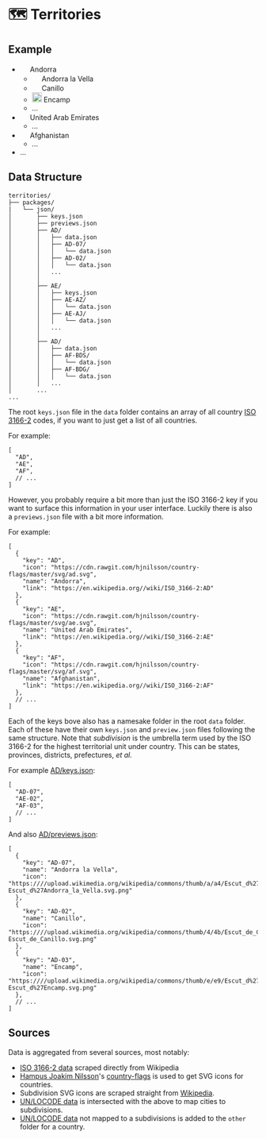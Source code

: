 # 🗺 Territories

## Example

<ul>
	<li>
		<img src="https://cdn.rawgit.com/hjnilsson/country-flags/master/svg/ad.svg" height="16">
		<span>Andorra</span>
		<ul>
			<li>
				<img src="https://upload.wikimedia.org/wikipedia/commons/a/a4/Escut_d%27Andorra_la_Vella.svg" height="16">
				<span>Andorra la Vella</span>
			</li>
			<li>
				<img src="https://upload.wikimedia.org/wikipedia/commons/4/4b/Escut_de_Canillo.svg" height="16">
				<span>Canillo</span>
			</li>
			<li>
				<img src="https://upload.wikimedia.org/wikipedia/commons/e/e9/Escut_d%27Encamp.svg" height="20">
				<span>Encamp</span>
			</li>
			<li>...</li>
		</ul>
	</li>
	<li>
		<img src="https://cdn.rawgit.com/hjnilsson/country-flags/master/svg/ae.svg" height="16">
		<span>United Arab Emirates</span>
		<ul><li>...</li></ul>
	<li>
		<img src="https://cdn.rawgit.com/hjnilsson/country-flags/master/svg/af.svg" height="16">
		<span>Afghanistan</span>
		<ul><li>...</li></ul>
	</li>
	<li>...</li>
</ul>

## Data Structure

```
territories/
├── packages/
|   └── json/
│       ├── keys.json
│       ├── previews.json
│       ├── AD/
│       │   ├── data.json
│       │   ├── AD-07/
│       │   │   └── data.json
│       │   ├── AD-02/
│       │   │   └── data.json
│       │   ...
│       │   
│       ├── AE/
│       │   ├── keys.json
│       │   ├── AE-AZ/
│       │   │   └── data.json
│       │   ├── AE-AJ/
│       │   │   └── data.json
│       │   ...
│       │   
│       ├── AD/
│       │   ├── data.json
│       │   ├── AF-BDS/
│       │   │   └── data.json
│       │   ├── AF-BDG/
│       │   │   └── data.json
│       │   ...
│       ...   
...
```

The root `keys.json` file in the `data` folder contains an array of all country [ISO 3166-2](https://en.wikipedia.org/wiki/ISO_3166-2) codes, if you want to just get a list of all countries. 

For example: 

```json5
[
  "AD",
  "AE",
  "AF",
  // ...
]
```

However, you probably require a bit more than just the ISO 3166-2 key if you want to surface this information in your user interface. Luckily there is also a `previews.json` file with a bit more information. 

For example:

```json5
[
  {
    "key": "AD",
    "icon": "https://cdn.rawgit.com/hjnilsson/country-flags/master/svg/ad.svg",
    "name": "Andorra",
    "link": "https://en.wikipedia.org//wiki/ISO_3166-2:AD"
  },
  {
    "key": "AE",
    "icon": "https://cdn.rawgit.com/hjnilsson/country-flags/master/svg/ae.svg",
    "name": "United Arab Emirates",
    "link": "https://en.wikipedia.org//wiki/ISO_3166-2:AE"
  },
  {
    "key": "AF",
    "icon": "https://cdn.rawgit.com/hjnilsson/country-flags/master/svg/af.svg",
    "name": "Afghanistan",
    "link": "https://en.wikipedia.org//wiki/ISO_3166-2:AF"
  },
  // ...
]
```

Each of the keys bove also has a namesake folder in the root `data` folder. Each of these have their own `keys.json` and `preview.json` files following the same structure. Note that _subdivision_ is the umbrella term used by the ISO 3166-2 for the highest territorial unit under country. This can be states, provinces, districts, prefectures, _et al._

For example [AD/keys.json](https://github.com/schalkventer/territories/blob/master/packages/json/AD/keys.json): 

```json5
[
  "AD-07",
  "AE-02",
  "AF-03",
  // ...
]
```

And also [AD/previews.json](https://github.com/schalkventer/territories/blob/master/packages/json/AD/previews.json):

```json5
[
  {
    "key": "AD-07",
    "name": "Andorra la Vella",
    "icon": "https:////upload.wikimedia.org/wikipedia/commons/thumb/a/a4/Escut_d%27Andorra_la_Vella.svg/23px-Escut_d%27Andorra_la_Vella.svg.png"
  },
  {
    "key": "AD-02",
    "name": "Canillo",
    "icon": "https:////upload.wikimedia.org/wikipedia/commons/thumb/4/4b/Escut_de_Canillo.svg/23px-Escut_de_Canillo.svg.png"
  },
  {
    "key": "AD-03",
    "name": "Encamp",
    "icon": "https:////upload.wikimedia.org/wikipedia/commons/thumb/e/e9/Escut_d%27Encamp.svg/23px-Escut_d%27Encamp.svg.png"
  },
  // ...
]
```

## Sources

Data is aggregated from several sources, most notably:
* [ISO 3166-2 data](https://en.wikipedia.org/wiki/ISO_3166-2) scraped directly from Wikipedia
* [Hampus Joakim Nilsson](https://github.com/hjnilsson)'s [country-flags](https://github.com/hjnilsson/country-flags) is used to get SVG icons for countries.
* Subdivision SVG icons are scraped straight from [Wikipedia](https://en.wikipedia.org/wiki/Main_Page).
* [UN/LOCODE data](https://en.wikipedia.org/wiki/UN/LOCODE) is intersected with the above to map cities to subdivisions.
* [UN/LOCODE data](https://en.wikipedia.org/wiki/UN/LOCODE) not mapped to a subdivisions is added to the `other` folder for a country.
